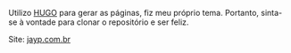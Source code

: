 Utilizo [HUGO](https://gohugo.io/) para gerar as páginas, fiz meu  próprio tema. Portanto, sinta-se à vontade para clonar o repositório e ser feliz.

Site: [jayp.com.br](https://jayp.com.br/)

